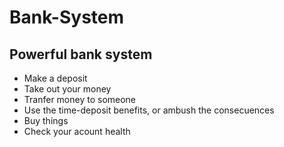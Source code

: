 # Bank-System
## Powerful bank system

- Make a deposit
- Take out your money
- Tranfer money to someone
- Use the time-deposit benefits, or ambush the consecuences
- Buy things
- Check your acount health

